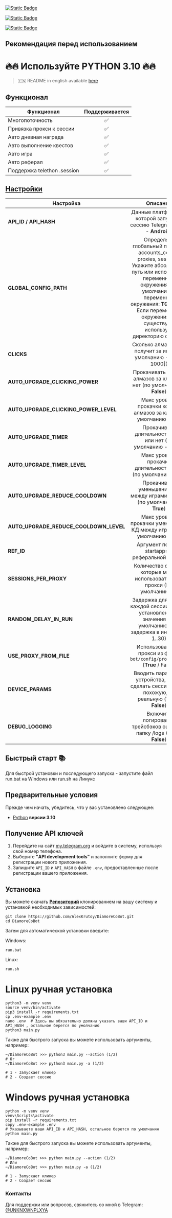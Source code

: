 [![Static Badge](https://img.shields.io/badge/Telegram-Channel-Link?style=for-the-badge&logo=Telegram&logoColor=white&logoSize=auto&color=blue)](https://t.me/hidden_coding)

[![Static Badge](https://img.shields.io/badge/Telegram-Chat-yes?style=for-the-badge&logo=Telegram&logoColor=white&logoSize=auto&color=blue)](https://t.me/hidden_codding_chat)

[![Static Badge](https://img.shields.io/badge/Telegram-Bot%20Link-Link?style=for-the-badge&logo=Telegram&logoColor=white&logoSize=auto&color=blue)](https://t.me/DiamoreCryptoBot/app?startapp=737844465)

## Рекомендация перед использованием

# 🔥🔥 Используйте PYTHON 3.10 🔥🔥

> 🇪🇳 README in english available [here](README.md)

## Функционал  
| Функционал                  | Поддерживается |
|-----------------------------|:--------------:|
| Многопоточность             |       ✅        |
| Привязка прокси к сессии    |       ✅        |
| Авто дневная награда        |       ✅        |
| Авто выполнение квестов     |       ✅        |
| Авто игра                   |       ✅        |
| Авто реферал                |       ✅        |
| Поддержка telethon .session |       ✅        |


## [Настройки](https://github.com/AlexKrutoy/DiamoreCoBot/blob/main/.env-example/)
| Настройка                              |                                                                                                                              Описание                                                                                                                               |
|----------------------------------------|:-------------------------------------------------------------------------------------------------------------------------------------------------------------------------------------------------------------------------------------------------------------------:|
| **API_ID / API_HASH**                  |                                                                                             Данные платформы, с которой запускать сессию Telegram (сток - **Android**)                                                                                              | 
| **GLOBAL_CONFIG_PATH**                 | Определяет глобальный путь для accounts_config, proxies, sessions. <br/>Укажите абсолютный путь или используйте переменную окружения (по умолчанию - переменная окружения: **TG_FARM**)<br/> Если переменной окружения не существует, использует директорию скрипта |
| **CLICKS**                             |                                                                                                  Сколько алмазов бот получит за игру (по умолчанию - [300, 1000])                                                                                                   |
| **AUTO_UPGRADE_CLICKING_POWER**        |                                                                                                Прокачивать кол-во алмазов за клик или нет (по умолчанию - **False**)                                                                                                |
| **AUTO_UPGRADE_CLICKING_POWER_LEVEL**  |                                                                                                Макс уровень прокачки кол-ва алмазов за клик (по умолчанию - **20**)                                                                                                 |
| **AUTO_UPGRADE_TIMER**                 |                                                                                                  Прокачивать длительность игры или нет (по умолчанию - **False**)                                                                                                   |
| **AUTO_UPGRADE_TIMER_LEVEL**           |                                                                                                   Макс уровень прокачки длительности игры (по умолчанию - **20**)                                                                                                   |
| **AUTO_UPGRADE_REDUCE_COOLDOWN**       |                                                                                              Прокачивать уменьшение КД между играми или нет (по умолчанию - **True**)                                                                                               |
| **AUTO_UPGRADE_REDUCE_COOLDOWN_LEVEL** |                                                                                              Макс уровень прокачки уменьшения КД между играми (по умолчанию - **20**)                                                                                               |
| **REF_ID**                             |                                                                                                           Аргумент после ?startapp= в реферальной ссылке                                                                                                            |
| **SESSIONS_PER_PROXY**                 |                                                                                           Количество сессий, которые могут использовать один прокси (По умолчанию **1** )                                                                                           |
| **RANDOM_DELAY_IN_RUN**                |                                                                        Задержка для старта каждой сессии от 1 до установленного значения (по умолчанию : **30**, задержка в интервале 1..30)                                                                        |
| **USE_PROXY_FROM_FILE**                |                                                                                             Использовать-ли прокси из файла `bot/config/proxies.txt` (**True** / False)                                                                                             |
| **DEVICE_PARAMS**                      |                                                                                  Вводить параметры устройства, чтобы сделать сессию более похожую, на реальную  (True / **False**)                                                                                  |
| **DEBUG_LOGGING**                      |                                                                                               Включить логирование трейсбэков ошибок в папку /logs (True / **False**)                                                                                               |

## Быстрый старт 📚

Для быстрой установки и последующего запуска - запустите файл run.bat на Windows или run.sh на Линукс

## Предварительные условия
Прежде чем начать, убедитесь, что у вас установлено следующее:
- [Python](https://www.python.org/downloads/) **версии 3.10**

## Получение API ключей
1. Перейдите на сайт [my.telegram.org](https://my.telegram.org) и войдите в систему, используя свой номер телефона.
2. Выберите **"API development tools"** и заполните форму для регистрации нового приложения.
3. Запишите `API_ID` и `API_HASH` в файле `.env`, предоставленные после регистрации вашего приложения.

## Установка
Вы можете скачать [**Репозиторий**](https://github.com/AlexKrutoy/DiamoreCoBot) клонированием на вашу систему и установкой необходимых зависимостей:
```shell
git clone https://github.com/AlexKrutoy/DiamoreCoBot.git
cd DiamoreCoBot
```

Затем для автоматической установки введите:

Windows:
```shell
run.bat
```

Linux:
```shell
run.sh
```

# Linux ручная установка
```shell
python3 -m venv venv
source venv/bin/activate
pip3 install -r requirements.txt
cp .env-example .env
nano .env  # Здесь вы обязательно должны указать ваши API_ID и API_HASH , остальное берется по умолчанию
python3 main.py
```

Также для быстрого запуска вы можете использовать аргументы, например:
```shell
~/DiamoreCoBot >>> python3 main.py --action (1/2)
# Or
~/DiamoreCoBot >>> python3 main.py -a (1/2)

# 1 - Запускает кликер
# 2 - Создает сессию
```


# Windows ручная установка
```shell
python -m venv venv
venv\Scripts\activate
pip install -r requirements.txt
copy .env-example .env
# Указываете ваши API_ID и API_HASH, остальное берется по умолчанию
python main.py
```

Также для быстрого запуска вы можете использовать аргументы, например:
```shell
~/DiamoreCoBot >>> python main.py --action (1/2)
# Или
~/DiamoreCoBot >>> python main.py -a (1/2)

# 1 - Запускает кликер
# 2 - Создает сессию
```




### Контакты

Для поддержки или вопросов, свяжитесь со мной в Telegram: [@UNKNXWNPLXYA](https://t.me/UNKNXWNPLXYA)